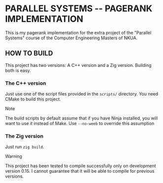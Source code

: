# PARALLEL SYSTEMS -- PAGERANK IMPLEMENTATION

This is my pagerank implementation for the extra project of the "Parallel Systems" course of the Computer Engineering Masters of NKUA.

## HOW TO BUILD
This project has two versions: A C++ version and a Zig version. Building both is easy.

### The C++ version
Just use one of the script files provided in the `scripts/` directory. You need CMake to build this project.

>[!NOTE]
> The build scripts by default assume that if you have Ninja installed, you will want to use *it* instead of Make. Use `--no-weeb` to override this assumption

### The Zig version 
Just run `zig build`. 

>[!WARNING] 
> This project has been tested to compile successfully only on development version 0.15. I cannot guarantee that it will be able to compile for previous versions.
